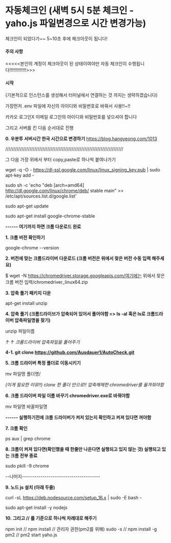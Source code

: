 # 자동체크인 (새벽 5시 5분 체크인 - yaho.js 파일변경으로 시간 변경가능)

체크인이 되었다가~~ 5~10초 후에 체크아웃이 됩니다!

<h4> 주의 사항 </h4>

<<<<<본인의 계정이 체크아웃이 된 상태이여야만 자동 체크인이 수행됩니다!!!!!!!!!!!!!>>>

<h4> 시작 </h4>

(기본적으로 인스턴스를 생성해서 터미널에서 연결하는 것 까지는 생략하겠습니다) 

가장먼저 .env 파일에 자신의 아이디와 비밀번호로 바꿔서 사용!!~!!

카카오 로그인X    이메일 로그인의 아이디와 비밀번호를 넣으셔야 합니다 

그리고 서버를 킨 다음 순서대로 진행 

**0. 우분투 서버시간 한국 시간으로 변경하기**
https://blog.hangyeong.com/1013

/////////////////////////////////////////////////////////////////////////

그 다음 가장 위에서 부터 copy,paste로 하나씩 붙여나가기

wget -q -O - https://dl-ssl.google.com/linux/linux_signing_key.pub | sudo apt-key add -

sudo sh -c 'echo "deb [arch=amd64] http://dl.google.com/linux/chrome/deb/ stable main" >> /etc/apt/sources.list.d/google.list'

sudo apt-get update

sudo apt-get install google-chrome-stable

**------ 여기까지 하면 크롬 다운로드 완료**


**1. 크롬 버전 확인하기**

google-chrome --version


**2. 버전에 맞는 크롬드라이버 다운로드 (크롬 버전은 위에서 찾은 버전 수동 입력 해주세요)**

 $ wget -N https://chromedriver.storage.googleapis.com/여기에는 위에서 찾은 크롬 버전 입력/chromedriver_linux64.zip


**3. 압축 풀기 패키지 다운** 

apt-get install unzip


**4. 압축 풀기 (크롬드라이브가 압축되어 있어서 풀어야함 => ls -al 혹은 ls로 크롬드라이버 압축파일명을 찾기)**

unzip 파일이름 

*↑ ↑ 크롬드라이버 압축파일을 풀어주기*

**4-1. git clone https://github.com/Ausdauer1/AutoCheck.git**

**5. 크롬 드라이버 특정 폴더로 이동시키기** 

mv 파일명 폴더명/

*(이게 필요한 이유!!) clone 한 폴더 안으로!! 압축해제한 chromedriver를 옮겨줘야함*

**6. 크롬 드라이버 파일 이름 바꾸기 chromedriver.exe로 바꿔야함**

mv 파일명 바꿀파일명

**------ 실행하기전에 크롬 드라이버가 켜저 있는지 확인하고 켜져 있다면 꺼야함**

**7. 크롬 확인**

ps aux | grep chrome

**8. 크롬이 켜져 있다면(확인했을 때 한줄만 나온다면 실행되고 있지 않는 것) 실행되고 있는 크롬 전부 종료**

sudo pkill -9 chrome

--나머지-------------------------------------- 

**9. 노드 js 설치 (아래 두줄)**

curl -sL https://deb.nodesource.com/setup_16.x | sudo -E bash -

sudo apt-get install -y nodejs

**10. 그리고 // 를 기준으로 하나씩 차례대로 해주기**

npm init // npm install // 관리자 권한(pm2를 위해) sudo -s    //  npm install -g pm2 //   pm2 start yaho.js
